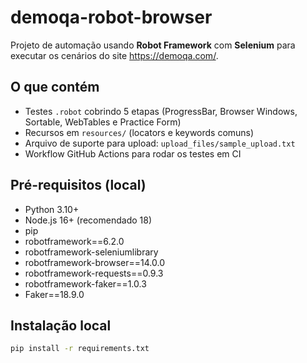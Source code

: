 # demoqa-robot-browser

Projeto de automação usando **Robot Framework** com **Selenium** para executar os cenários do site https://demoqa.com/.

## O que contém
- Testes `.robot` cobrindo 5 etapas (ProgressBar, Browser Windows, Sortable, WebTables e Practice Form)
- Recursos em `resources/` (locators e keywords comuns)
- Arquivo de suporte para upload: `upload_files/sample_upload.txt`
- Workflow GitHub Actions para rodar os testes em CI

## Pré-requisitos (local)
- Python 3.10+
- Node.js 16+ (recomendado 18)
- pip
- robotframework==6.2.0
- robotframework-seleniumlibrary
- robotframework-browser==14.0.0
- robotframework-requests==0.9.3
- robotframework-faker==1.0.3
- Faker==18.9.0

## Instalação local
```bash
pip install -r requirements.txt

